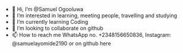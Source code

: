 - 👋 Hi, I’m @Samuel Ogooluwa
- 👀 I’m interested in learning, meeting people, travelling and studying 
- 🌱 I’m currently learning Coding 
- 💞️ I’m looking to collaborate on github
- 📫 How to reach me WhatsApp no. +2348156650836, Instagram: @samuelayomide2190 or on github here
<!---
Samuelogooluwa/Samuelogooluwa is a ✨ special ✨ repository because its `README.md` (this file) appears on your GitHub profile.
You can click the Preview link to take a look at your changes.
--->

